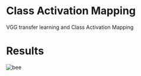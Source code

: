 # Class Activation Mapping
VGG transfer learning and Class Activation Mapping

# Results
![bee](https://github.com/tony-mtz/CAM/images/bee.png)
